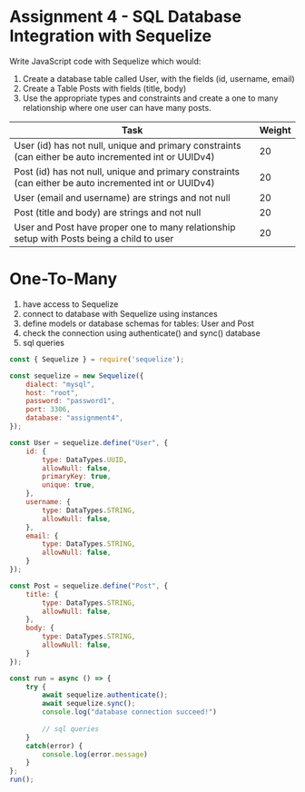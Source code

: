 # Assignment 4 - SQL Database Integration with Sequelize

Write JavaScript code with Sequelize which would:

1.	Create a database table called User, with the fields (id, username, email)
2.	Create a Table Posts with fields (title, body)
3.	Use the appropriate types and constraints and create a one to many relationship where one user can have many posts.

| Task                                                      | Weight |
|-----------------------------------------------------------|--------|
| User (id) has not null, unique and primary constraints (can either be auto incremented int or UUIDv4) | 20     |
| Post (id) has not null, unique and primary constraints (can either be auto incremented int or UUIDv4) | 20     |
| User (email and username) are strings and not null        | 20     |
| Post (title and body) are strings and not null            | 20     |
| User and Post have proper one to many relationship setup with Posts being a child to user | 20     |

# One-To-Many

1. have access to Sequelize
2. connect to database with Sequelize using instances
3. define models or database schemas for tables: User and Post
4. check the connection using authenticate() and sync() database
5. sql queries

```javascript
const { Sequelize } = require('sequelize');

const sequelize = new Sequelize({
	dialect: "mysql",
	host: "root",
	password: "password1",
	port: 3306,
	database: "assignment4",
});

const User = sequelize.define("User", {
	id: {
		type: DataTypes.UUID,
		allowNull: false,
		primaryKey: true,
		unique: true,
	},
	username: {
		type: DataTypes.STRING,
		allowNull: false,
	},
	email: {
		type: DataTypes.STRING,
		allowNull: false,
	}
});

const Post = sequelize.define("Post", {
	title: {
		type: DataTypes.STRING,
		allowNull: false,
	},
	body: {
		type: DataTypes.STRING,
		allowNull: false,
	}
});

const run = async () => {
	try {
		await sequelize.authenticate();
		await sequelize.sync();
		console.log("database connection succeed!")
		
		// sql queries
	}
	catch(error) {
		console.log(error.message)
	}
};
run();
```